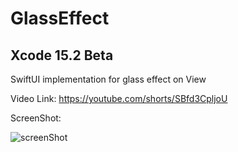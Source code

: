 # GlassEffect

## Xcode 15.2 Beta
SwiftUI implementation for glass effect on View 

Video Link: https://youtube.com/shorts/SBfd3CpljoU

ScreenShot:

![screenShot](https://github.com/Gagan5278/GlassEffect/assets/2304583/b5a52e78-e7c9-484c-be39-a68123aef2ae)
